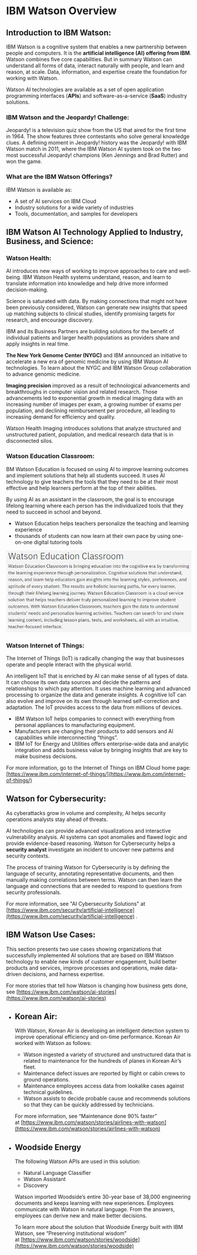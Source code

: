 # IBM Watson Overview

## Introduction to IBM Watson:

IBM Watson is a cognitive system that enables a new partnership between people and computers. It is the **artificial intelligence (AI) offering from IBM**. Watson combines five core capabilities. But in summary  Watson can understand all forms of data, interact naturally with people, and learn and reason, at scale. Data, information, and expertise create the foundation for working with Watson.

Watson AI technologies are available as a set of open application programming interfaces (**APIs**) and software-as-a-service (**SaaS**) industry solutions.
### IBM Watson and the Jeopardy! Challenge:
Jeopardy! is a television quiz show from the US that aired for the first time in 1964. The show features three contestants who solve general knowledge clues. A defining moment in Jeopardy! history was the Jeopardy! with IBM Watson match in 2011, where the IBM Watson AI system took on the two most successful Jeopardy! champions (Ken Jennings and Brad Rutter) and won the game.
### What are the IBM Watson Offerings?
IBM Watson is available as:
+ A set of AI services on IBM Cloud
+ Industry solutions for a wide variety of industries
+ Tools, documentation, and samples for developers

## IBM Watson AI Technology Applied to Industry, Business, and Science:
### Watson Health:
AI introduces new ways of working to improve approaches to care and well-being. IBM Watson Health systems understand, reason, and learn to translate information into knowledge and help drive more informed decision-making.

Science is saturated with data. By making connections that might not have been previously considered, Watson can generate new insights that speed up matching subjects to clinical studies, identify promising targets for research, and encourage discovery.

IBM and its Business Partners are building solutions for the benefit of individual patients and larger health populations as providers share and apply insights in real time.

**The New York Genome Center (NYGC)** and IBM announced an initiative to accelerate a new era of genomic medicine by using IBM Watson AI technologies. To learn about the NYGC and IBM Watson Group collaboration to advance genomic medicine.

**Imaging precision** improved as a result of technological advancements and breakthroughs in computer vision and related research. Those advancements led to exponential growth in medical imaging data with an increasing number of images per exam, a growing number of exams per population, and declining reimbursement per procedure, all leading to increasing demand for efficiency and quality.

Watson Health Imaging introduces solutions that analyze structured and unstructured patient, population, and medical research data that is in disconnected silos.

### Watson Education Classroom:
BM Watson Education is focused on using AI to improve learning outcomes and implement solutions that help all students succeed. It uses AI technology to give teachers the tools that they need to be at their most effective and help learners perform at the top of their abilities.

By using AI as an assistant in the classroom, the goal is to encourage lifelong learning where each person has the individualized tools that they need to succeed in school and beyond.

+ Watson Education helps teachers personalize the teaching and learning experience
+ thousands of students can now learn at their own pace by using one-on-one digital tutoring tools

![education](/Assets/watson-education.png)

### Watson Internet of Things:

The Internet of Things (IoT) is radically changing the way that businesses operate and people interact with the physical world.

An intelligent IoT that is enriched by AI can make sense of all types of data. It can choose its own data sources and decide the patterns and relationships to which pay attention. It uses machine learning and advanced processing to organize the data and generate insights. A cognitive IoT can also evolve and improve on its own through learned self-correction and adaptation. The IoT provides access to the data from millions of devices.

+ IBM Watson IoT helps companies to connect with everything from personal appliances to manufacturing equipment.
+ Manufacturers are changing their products to add sensors and AI capabilities while interconnecting “things”.
+ IBM IoT for Energy and Utilities offers enterprise-wide data and analytic integration and adds business value by bringing insights that are key to make business decisions.

For more information, go to the Internet of Things on IBM Cloud home page: [https://www.ibm.com/internet-of-things/](https://www.ibm.com/internet-of-things/)

## Watson for Cybersecurity:

As cyberattacks grow in volume and complexity, AI helps security operations analysts stay ahead of threats.

AI technologies can provide advanced visualizations and interactive vulnerability analysis. AI systems can spot anomalies and flawed logic and provide evidence-based reasoning. Watson for Cybersecurity helps a **security analyst** investigate an incident to uncover new patterns and security contexts.

The process of training Watson for Cybersecurity is by defining the language of security, annotating representative documents, and then manually making correlations between terms. Watson can then learn the language and connections that are needed to respond to questions from security professionals.

For more information, see "AI Cybersecurity Solutions" at [https://www.ibm.com/security/artificial-intelligence](https://www.ibm.com/security/artificial-intelligence) .

## IBM Watson Use Cases:

This section presents two use cases showing organizations that successfully implemented AI solutions that are based on IBM Watson technology to enable new kinds of customer engagement, build better products and services, improve processes and operations, make data-driven decisions, and harness expertise.

For more stories that tell how Watson is changing how business gets done, see [https://www.ibm.com/watson/ai-stories](https://www.ibm.com/watson/ai-stories)

+ ## Korean Air:
    
    With Watson, Korean Air is developing an intelligent detection system to improve operational efficiency and on-time performance. Korean Air worked with Watson as follows:
    
    - Watson ingested a variety of structured and unstructured data that is related to maintenance for the hundreds of planes in Korean Air’s fleet.
    - Maintenance defect issues are reported by flight or cabin crews to ground operations.
    - Maintenance employees access data from lookalike cases against technical guidelines.
    - Watson assists to decide probable cause and recommends solutions so that they can be quickly addressed by technicians.
    
    For more information, see “Maintenance done 90% faster” at [https://www.ibm.com/watson/stories/airlines-with-watson](https://www.ibm.com/watson/stories/airlines-with-watson)
    
+ ## Woodside Energy
    
    The following Watson APIs are used in this solution:
    
    - Natural Language Classifier
    - Watson Assistant
    - Discovery
    
    Watson imported Woodside’s entire 30-year base of 38,000 engineering documents and keeps learning with new experiences. Employees communicate with Watson in natural language. From the answers, employees can derive new  and make better decisions.
    
    To learn more about the solution that Woodside Energy built with IBM Watson, see “Preserving institutional wisdom” at [https://www.ibm.com/watson/stories/woodside](https://www.ibm.com/watson/stories/woodside)
    
 


